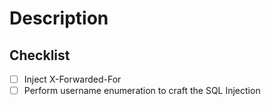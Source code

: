 # Description

## Checklist

- [ ] Inject X-Forwarded-For
- [ ] Perform username enumeration to craft the SQL Injection